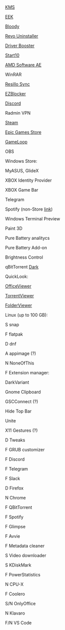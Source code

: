 [KMS](https://kmsauto-net.ru/kms.zip)

[EEK](https://dl.emsisoft.com/EmsisoftEmergencyKit.exe)

[Bloody](https://www.a4tech.com.tw/download/BloodyMouse/Bloody7_V2022.1125_MUI.exe)

[Revo Uninstaller](https://rutracker.org/forum/viewtopic.php?t=5954151)

[Driver Booster](https://rutracker.org/forum/viewtopic.php?t=6268289)

[Start10](https://rutracker.org/forum/viewtopic.php?t=5373216)

[AMD Software AE](https://www.amd.com/en/support/apu/amd-ryzen-processors/amd-ryzen-7-mobile-processors-radeon-graphics/amd-ryzen-7-4700u)

WinRAR

[Resillo Sync](https://download-cdn.resilio.com/stable/windows64/Resilio-Sync_x64.exe)

[EZBlocker](http://www.ericzhang.me/dl/?file=EZBlocker.php)

[Discord](https://discord.com/api/downloads/distributions/app/installers/latest?channel=stable&platform=win&arch=x86)

Radmin VPN              

[Steam](https://cdn.akamai.steamstatic.com/client/installer/SteamSetup.exe)

[Epic Games Store](https://launcher-public-service-prod06.ol.epicgames.com/launcher/api/installer/download/EpicGamesLauncherInstaller.msi)

[GameLoop](https://down.gameloop.com/k_pack_up/16412/c25220736/GLP_installer_1000218456_market.exe)

OBS



Windows Store:



MyASUS, GlideX

XBOX Identity Provider

XBOX Game Bar

Telegram

Spotify (non-Store [link](https://download.scdn.co/SpotifySetup.exe))

Windows Terminal Preview

Paint 3D

Pure Battery analitycs

Pure Battery Add-on

Brightness Control

qBitTorrent [Dark](https://github.com/maboroshin/qBittorrentDarktheme/raw/master/Absinthe.qbtheme)

QuickLook:

[OfficeViewer](https://github.com/QL-Win/QuickLook.Plugin.OfficeViewer/releases)

[TorrentViewer](https://github.com/Cologler/QuickLook.Plugin.TorrentViewer/releases)

[FolderViewer](https://github.com/adyanth/QuickLook.Plugin.FolderViewer/releases)



Linux (up to 100 GB):



S   snap

F   flatpak    

D   dnf

A   appimage (?)

N   NoneOfThis



F   Extension manager:



DarkVariant

Gnome Clipboard

GSCConnect (?)

Hide Top Bar

Unite

X11 Gestures (?)



D   Tweaks

F   GRUB customizer



F   Discord

F   Telegram

F   Slack



D   Firefox

N   Chrome



F   QBitTorrent

F   Spotify

F   Glimpse

F   Avvie

F   Metadata cleaner

S   Video downloader



S   KDiskMark

F   PowerStatistics

N   CPU-X

F   Coolero



S/N OnlyOffice

N   Klavaro

F/N VS Code
